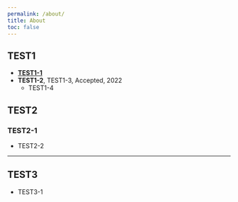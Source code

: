 ```yaml
---
permalink: /about/
title: About
toc: false
---
```


## TEST1
  - [**TEST1-1**](https://www.naver.com#)
  - **TEST1-2**, TEST1-3, Accepted, 2022
    - TEST1-4

## TEST2
### TEST2-1
  - TEST2-2

---

## TEST3
  - TEST3-1